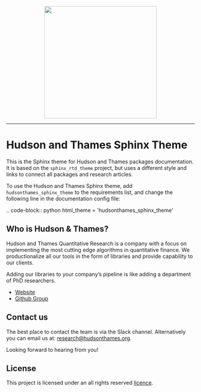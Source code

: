 <div align="center">
   <a href="https://hudsonthames.org/">
   <img src="https://raw.githubusercontent.com/hudson-and-thames/mlfinlab/master/docs/source/logo/Hudson%20%26%20Thames_verticalblack.png" height="300"><br>
   <a/>
</div>


-----------------
# Hudson and Thames Sphinx Theme

This is the Sphinx theme for Hudson and Thames packages documentation. It is based on the
``sphinx_rtd_theme`` project, but uses a different style and links to connect all packages and
research articles.

To use the Hudson and Thames Sphinx theme, add ``hudsonthames_sphinx_theme`` to the requirements list,
and change the following line in the documentation config file:

.. code-block:: python
   html_theme = 'hudsonthames_sphinx_theme'

## Who is Hudson & Thames?
Hudson and Thames Quantitative Research is a company with a focus on implementing the most cutting edge algorithms in 
quantitative finance. We productionalize all our tools in the form of libraries and provide capability to our clients.

Adding our libraries to your company’s pipeline is like adding a department of PhD researchers.

* [Website](https://hudsonthames.org/)
* [Github Group](https://github.com/hudson-and-thames)

## Contact us
The best place to contact the team is via the Slack channel. Alternatively you can email us at: research@hudsonthames.org.

Looking forward to hearing from you!

## License
This project is licensed under an all rights reserved [licence](https://github.com/hudson-and-thames/hudsonthames_sphinx_theme/blob/master/LICENSE.txt).
